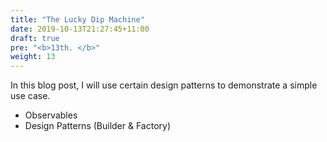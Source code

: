 ```yaml
---
title: "The Lucky Dip Machine"
date: 2019-10-13T21:27:45+11:00
draft: true
pre: "<b>13th. </b>"
weight: 13
---
```


In this blog post, I will use certain design patterns to demonstrate a simple use case.

- Observables
- Design Patterns (Builder & Factory)


